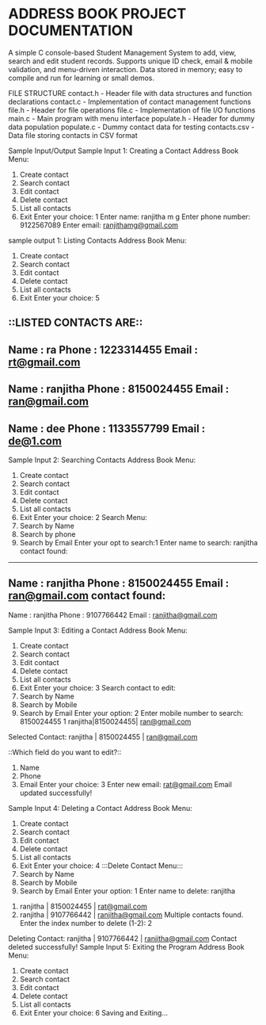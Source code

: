# ADDRESS BOOK PROJECT DOCUMENTATION
A simple C console-based Student Management System to add, view, search and edit student records. Supports unique ID check, email &amp; mobile validation, and menu-driven interaction. Data stored in memory; easy to compile and run for learning or small demos.




FILE STRUCTURE
contact.h       - Header file with data structures and function declarations
contact.c       - Implementation of contact management functions
file.h          - Header for file operations
file.c          - Implementation of file I/O functions
main.c          - Main program with menu interface
populate.h      - Header for dummy data population
populate.c      - Dummy contact data for testing
contacts.csv    - Data file storing contacts in CSV format


Sample Input/Output 
Sample Input 1: Creating a Contact
Address Book Menu:
1. Create contact
2. Search contact
3. Edit contact
4. Delete contact
5. List all contacts
6. Exit
Enter your choice: 1
Enter name: ranjitha m g
Enter phone number: 9122567089
Enter email: ranjithamg@gmail.com

sample output 1: Listing Contacts
Address Book Menu:
1. Create contact
2. Search contact
3. Edit contact
4. Delete contact
5. List all contacts
6. Exit
Enter your choice: 5

::LISTED CONTACTS ARE::
-------------------------------------------
Name : ra
Phone : 1223314455
Email : rt@gmail.com
---------------------------------------------
Name : ranjitha
Phone : 8150024455
Email : ran@gmail.com
---------------------------------------------
Name : dee
Phone : 1133557799
Email : de@1.com
---------------------------------------------

Sample Input 2: Searching Contacts
Address Book Menu:
1. Create contact
2. Search contact
3. Edit contact
4. Delete contact
5. List all contacts
6. Exit
Enter your choice: 2
Search Menu:
1. Search by Name
2. Search by phone
3. Search by Email
Enter your opt to search:1
Enter name to search: ranjitha
contact found:
-----------------------------------------
Name  : ranjitha
Phone : 8150024455
Email : ran@gmail.com
contact found:
-----------------------------------------
Name  : ranjitha
Phone : 9107766442
Email : ranjitha@gmail.com

Sample Input 3: Editing a Contact
Address Book Menu:
1. Create contact
2. Search contact
3. Edit contact
4. Delete contact
5. List all contacts
6. Exit
Enter your choice: 3
Search contact to edit:
1. Search by Name
2. Search by Mobile
3. Search by Email
Enter your option: 2
Enter mobile number to search: 8150024455
1 ranjitha|8150024455| ran@gmail.com

Selected Contact: ranjitha | 8150024455 | ran@gmail.com

::Which field do you want to edit?::
1. Name
2. Phone
3. Email
Enter your choice: 3
Enter new email: rat@gmail.com
Email updated successfully!

Sample Input 4: Deleting a Contact
Address Book Menu:
1. Create contact
2. Search contact
3. Edit contact
4. Delete contact
5. List all contacts
6. Exit
Enter your choice: 4
:::Delete Contact Menu:::
1. Search by Name
2. Search by Mobile
3. Search by Email
Enter your option: 1
Enter name to delete: ranjitha
1) ranjitha | 8150024455 | rat@gmail.com
2) ranjitha | 9107766442 | ranjitha@gmail.com
Multiple contacts found. Enter the index number to delete (1-2): 2

Deleting Contact: ranjitha | 9107766442 | ranjitha@gmail.com
Contact deleted successfully!
Sample Input 5: Exiting the Program
Address Book Menu:
1. Create contact
2. Search contact
3. Edit contact
4. Delete contact
5. List all contacts
6. Exit
Enter your choice: 6
Saving and Exiting...





